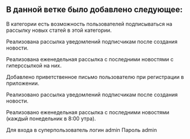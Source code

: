 ## В данной ветке было добавлено следующее:

В категории есть возможность пользователей подписываться на рассылку новых статей в этой категории.

Реализована рассылка уведомлений подписчикам после создания новости.

Реализована еженедельная рассылка с последними новостями с гиперссылкой на них.

Добавлено приветственное письмо пользователю при регистрации в приложении.

Реализовано рассылка уведомлений подписчикам после создания новости.

Реализовано еженедельная рассылка с последними новостями (каждый понедельник в 8:00 утра).

Для входа в суперпользователь
логин admin
Пароль admin
